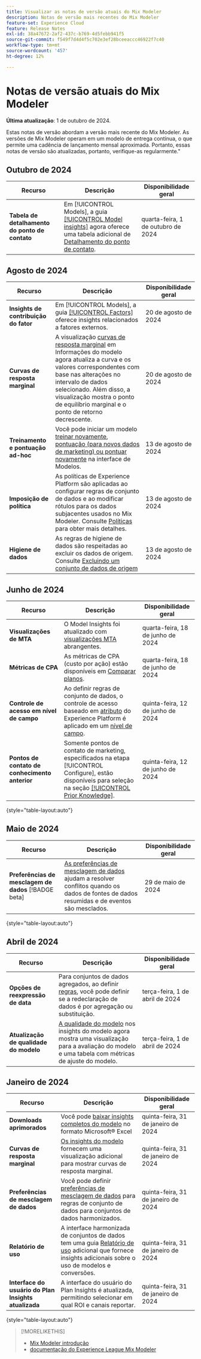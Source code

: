 ```yaml
---
title: Visualizar as notas de versão atuais do Mix Modeler
description: Notas de versão mais recentes do Mix Modeler
feature-set: Experience Cloud
feature: Release Notes
exl-id: 38a47672-2af2-437c-b769-4d5febb941f5
source-git-commit: f549f7d4d4f5c702e3ef28bceeaccc46922f7c40
workflow-type: tm+mt
source-wordcount: '457'
ht-degree: 12%

---
```


# Notas de versão atuais do Mix Modeler

**Última atualização**: 1 de outubro de 2024.

Estas notas de versão abordam a versão mais recente do Mix Modeler. As versões de Mix Modeler operam em um modelo de entrega contínua, o que permite uma cadência de lançamento mensal aproximada. Portanto, essas notas de versão são atualizadas, portanto, verifique-as regularmente.&quot;

## Outubro de 2024

| Recurso | Descrição | Disponibilidade geral |
|---|---|---|
| **Tabela de detalhamento do ponto de contato** | Em [!UICONTROL Models], a guia [[!UICONTROL Model insights]](/help/models/insights.md#factors) agora oferece uma tabela adicional de [Detalhamento do ponto de contato](../models/insights.md#touchpoint-breakdown). | quarta-feira, 1 de outubro de 2024 |

## Agosto de 2024

| Recurso | Descrição | Disponibilidade geral |
|---|---|---|
| **Insights de contribuição do fator** | Em [!UICONTROL Models], a guia [[!UICONTROL Factors]](/help/models/insights.md#factors) oferece insights relacionados a fatores externos. | 20 de agosto de 2024 |
| **Curvas de resposta marginal** | A visualização [curvas de resposta marginal](/help/models/insights.md#model-insights-1) em Informações do modelo agora atualiza a curva e os valores correspondentes com base nas alterações no intervalo de dados selecionado. Além disso, a visualização mostra o ponto de equilíbrio marginal e o ponto de retorno decrescente. | 20 de agosto de 2024 |
| **Treinamento e pontuação ad-hoc** | Você pode iniciar um modelo [treinar novamente](/help/models/overview.md#re-train), [pontuação (para novos dados de marketing) ou pontuar novamente](/help/models/overview.md#score-or-re-score) na interface de Modelos. | 13 de agosto de 2024 |
| **Imposição de política** | As políticas de Experience Platform são aplicadas ao configurar regras de conjunto de dados e ao modificar rótulos para os dados subjacentes usados no Mix Modeler. Consulte [Políticas](../data-governance/policies.md) para obter mais detalhes. | 13 de agosto de 2024 |
| **Higiene de dados** | As regras de higiene de dados são respeitadas ao excluir os dados de origem. Consulte [Excluindo um conjunto de dados de origem](../harmonize-data/dataset-rules.md#delete-a-source-dataset) | 13 de agosto de 2024 |

## Junho de 2024

| Recurso | Descrição | Disponibilidade geral |
|---|---|---|
| **Visualizações de MTA** | O Model Insights foi atualizado com [visualizações MTA](../models/insights.md#attribution) abrangentes. | quarta-feira, 18 de junho de 2024 |
| **Métricas de CPA** | As métricas de CPA (custo por ação) estão disponíveis em [Comparar planos](../plans/compare.md). | quarta-feira, 18 de junho de 2024 |
| **Controle de acesso em nível de campo** | Ao definir regras de conjunto de dados, o controle de acesso baseado em [atributo](https://experienceleague.adobe.com/en/docs/experience-platform/access-control/abac/overview) do Experience Platform é aplicado em um [nível de campo](../harmonize-data/dataset-rules.md#field-level-access-control). | quinta-feira, 12 de junho de 2024 |
| **Pontos de contato de conhecimento anterior** | Somente pontos de contato de marketing, especificados na etapa [!UICONTROL Configure], estão disponíveis para seleção na seção [[!UICONTROL Prior Knowledge]](../models/create.md). | quinta-feira, 12 de junho de 2024 |

{style="table-layout:auto"}

## Maio de 2024

| Recurso | Descrição | Disponibilidade geral |
|---|---|---|
| **Preferências de mesclagem de dados** [!BADGE beta] | [As preferências de mesclagem de dados](../harmonize-data/dataset-rules.md#data-merge-preferences) ajudam a resolver conflitos quando os dados de fontes de dados resumidas e de eventos são mesclados. | 29 de maio de 2024 |

{style="table-layout:auto"}




## Abril de 2024

| Recurso | Descrição | Disponibilidade geral |
|---|---|---|
| **Opções de reexpressão de data** | Para conjuntos de dados agregados, ao definir [regras](../harmonize-data/dataset-rules.md), você pode definir se a redeclaração de dados é por agregação ou substituição. | terça-feira, 1 de abril de 2024 |
| **Atualização de qualidade do modelo** | [A qualidade do modelo](/help/models/insights.md) nos insights do modelo agora mostra uma visualização para a avaliação do modelo e uma tabela com métricas de ajuste do modelo. | terça-feira, 1 de abril de 2024 |


## Janeiro de 2024

| Recurso | Descrição | Disponibilidade geral |
|---|---|---|
| **Downloads aprimorados** | Você pode [baixar insights completos do modelo](../models/insights.md) no formato Microsoft® Excel | quinta-feira, 31 de janeiro de 2024 |
| **Curvas de resposta marginal** | [Os insights do modelo](../models/insights.md) fornecem uma visualização adicional para mostrar curvas de resposta marginal. | quinta-feira, 31 de janeiro de 2024 |
| **Preferências de mesclagem de dados** | Você pode definir [preferências de mesclagem de dados](../harmonize-data/dataset-rules.md#data-merge-preferences) para regras de conjunto de dados para conjuntos de dados harmonizados. | quinta-feira, 31 de janeiro de 2024 |
| **Relatório de uso** | A interface harmonizada de conjuntos de dados tem uma guia [Relatório de uso](../harmonize-data/usage-report.md) adicional que fornece insights adicionais sobre o uso de modelos e conversões. | quinta-feira, 31 de janeiro de 2024 |
| **Interface do usuário do Plan Insights atualizada** | A interface do usuário do Plan Insights é atualizada, permitindo selecionar em qual ROI e canais reportar. | quinta-feira, 31 de janeiro de 2024 |

{style="table-layout:auto"}


>[!MORELIKETHIS]
>
>* [Mix Modeler introdução](https://business.adobe.com/products/experience-platform/planning-and-measurement.html)
>* [documentação do Experience League Mix Modeler](https://experienceleague.adobe.com/en/docs/mix-modeler?lang=pt-BR)
